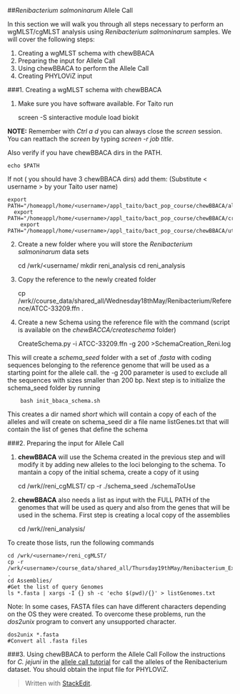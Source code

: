 
##*Renibacterium salmoninarum* Allele Call

In this section we will walk you through all steps necessary to perform an wgMLST/cgMLST analysis using  *Renibacterium salmoninarum* samples. We will cover the following steps:

 1. Creating a wgMLST schema with chewBBACA
 2. Preparing the input for Allele Call
 3. Using chewBBACA to perform the Allele Call
 4. Creating PHYLOViZ input

###1. Creating a wgMLST schema with chewBBACA

1) Make sure you have software available. For Taito run

    screen -S <job title>
    sinteractive
    module load biokit
    
**NOTE:** Remember with *Ctrl a d* you can always close the *screen* session. You can reattach the *screen* by typing *screen -r job title*. 

Also verify if you have chewBBACA dirs in the PATH. 

    echo $PATH
    
If not ( you should have 3 chewBBACA dirs) add them: 
(Substitute < username > by your Taito user name)

    export PATH="/homeappl/home/<username>/appl_taito/bact_pop_course/chewBBACA/allelecall:$PATH"
      export PATH="/homeappl/home/<username>/appl_taito/bact_pop_course/chewBBACA/createschema:$PATH"
        export PATH="/homeappl/home/<username>/appl_taito/bact_pop_course/chewBBACA/utils:$PATH"
        
2) Create a new folder where you will store the *Renibacterium salmoninarum* data sets

    cd /wrk/<username/
    mkdir reni_analysis
    cd reni_analysis

3) Copy the reference to the newly created folder

    cp /wrk/<username>/course_data/shared_all/Wednesday18thMay/Renibacterium/Reference/ATCC-33209.ffn .

4) Create a new Schema using the reference file with the command (script is available on the *chewBACCA/createschema* folder)

    CreateSchema.py -i ATCC-33209.ffn -g 200 >SchemaCreation_Reni.log

This will create a *schema_seed* folder with a set of *.fasta* with coding sequences belonging to  the reference genome that will be used as a starting point for the allele call. the -g 200 parameter is used to exclude all the sequences with sizes smaller than 200 bp.
Next step is to initialize the schema_seed folder by running

	    bash init_bbaca_schema.sh
	    
This creates a dir named *short* which will contain a copy of each of the alleles and will create on schema_seed dir a file name listGenes.txt that will contain the list of genes that define the schema	   

###2. Preparing the input for Allele Call

1) **chewBBACA** will use the Schema created in the previous step and will modify it by adding new alleles to the loci belonging to the schema. To mantain a copy of the initial schema, create a copy of it using

    cd /wrk/<username>/reni_cgMLST/
    cp -r ./schema_seed ./schemaToUse

 
2) **chewBBACA** also needs a list as input with the FULL PATH of the genomes that will be used as query and also from the genes that will be used in the schema. First step is creating a local copy of the assemblies
		
	cd /wrk/<username>/reni_analysis/
	
To create those lists, run the following commands

    cd /wrk/<username>/reni_cgMLST/
    cp -r /wrk/<username>/course_data/shared_all/Thursday19thMay/Renibacterium_Example/Assemblies/ .
	cd Assemblies/
    #Get the list of query Genomes
    ls *.fasta | xargs -I {} sh -c 'echo $(pwd)/{}' > listGenomes.txt

Note: In some cases, FASTA files can have different characters depending on the OS they were created. To overcome these problems, run the *dos2unix* program to convert any unsupported character.

    dos2unix *.fasta
    #Convert all .fasta files

###3. Using chewBBACA to perform the Allele Call
Follow the instructions for *C. jejuni* in the [allele call tutorial](https://github.com/BacterialCommunitiesAndPopulation/Friday20thMay/blob/master/AlleleCallCjejuni.md) for call the alleles of the Renibacterium dataset. You should obtain the input file for PHYLOViZ.


> Written with [StackEdit](https://stackedit.io/).
